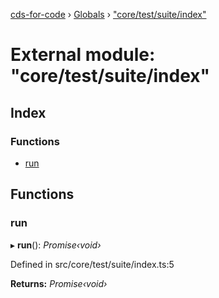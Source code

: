 [cds-for-code](../README.md) › [Globals](../globals.md) › ["core/test/suite/index"](_core_test_suite_index_.md)

# External module: "core/test/suite/index"

## Index

### Functions

* [run](_core_test_suite_index_.md#run)

## Functions

###  run

▸ **run**(): *Promise‹void›*

Defined in src/core/test/suite/index.ts:5

**Returns:** *Promise‹void›*
